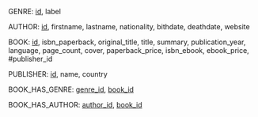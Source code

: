 GENRE: <u>id</u>, label

AUTHOR: <u>id</u>, firstname, lastname, nationality, bithdate, deathdate, website

BOOK: <u>id</u>, isbn_paperback, original_title, title, summary, publication_year, language, page_count, cover, paperback_price, isbn_ebook, ebook_price, #publisher_id

PUBLISHER: <u>id</u>, name, country


BOOK_HAS_GENRE: <u>genre_id</u>, <u>book_id</u>

BOOK_HAS_AUTHOR: <u>author_id</u>, <u>book_id</u>